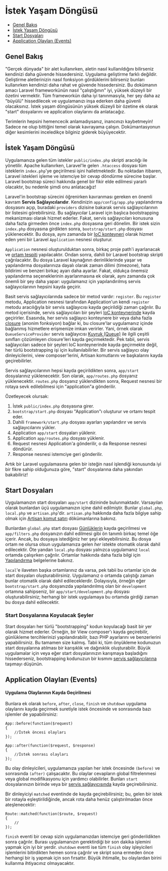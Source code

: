 # İstek Yaşam Döngüsü

- [Genel Bakış](#overview)
- [İstek Yaşam Döngüsü](#request-lifecycle)
- [Start Dosyaları](#start-files)
- [Application Olayları (Events)](#application-events)

<a name="overview"></a>
## Genel Bakış

"Gerçek dünyada" bir alet kullanırken, aletin nasıl kullanıldığını bilirseniz kendinizi daha güvende hissedersiniz. Uygulama geliştirme farklı değildir. Geliştirme aletlerinizin nasıl fonksiyon gördüklerini bilirseniz bunları kullanırken kendinizi daha rahat ve güvende hissedersiniz. Bu dokümanın amacı Laravel frameworkünün nasıl "çalıştığının" iyi, yüksek düzeyli bir özetini vermektir. Tüm frameworkün daha iyi tanınmasıyla, her şey daha az "büyülü" hissedilecek ve uygulamanızı inşa ederken daha güvenli olacaksınız. İstek yaşam döngüsünün yüksek düzeyli bir özetine ek olarak "start" dosyalarını ve application olaylarını da anlatacağız.

Terimlerin hepsini hemencecik anlamadıysanız, inancınızı kaybetmeyin! Sadece ne olup bittiğini temel olarak kavrayama çalışın. Dokümantasyonun diğer kesimlerini inceledikçe bilginiz giderek büyüyecektir.

<a name="request-lifecycle"></a>
## İstek Yaşam Döngüsü

Uygulamanıza gelen tüm istekler `public/index.php` skripti aracılığı ile yönetilir. Apache kullanırken, Laravel'le gelen `.htaccess` dosyası tüm isteklerin `index.php`'ye geçirilmesi işini halletmektedir. Bu noktadan itibaren, Laravel istekleri işleme ve istemciye bir cevap döndürme sürecine başlar. Laravel bootstrap süreci hakkında genel bir fikir elde edilmesi yararlı olacaktır, bu nedenle şimdi onu anlatacağız!

Laravel'in bootstrap sürecini öğrenirken kavranması gereken en önemli kavram **Servis Sağlayıcılarıdır**. Kendinizin `app/config/app.php` yapılandırma dosyasını açıp, buradaki `providers` dizisine bakarak servis sağlayıcılarının bir listesini görebilirsiniz. Bu sağlayıcılar Laravel için başlıca bootstrapping mekanizması olarak hizmet ederler. Fakat, servis sağlayıcıları konusuna daha fazla girmeden önce `index.php` dosyasına geri dönelim. Bir istek sizin `index.php` dosyasına girdikten sonra, `bootstrap/start.php` dosyası yüklenecektir. Bu dosya, aynı zamanda bir [IoC konteyneri](/docs/ioc) olarak hizmet eden yeni bir Laravel `Application` nesnesi oluşturur.

`Application` nesnesi oluşturulduktan sonra, birkaç proje path'i ayarlanacak ve [ortam tespiti](/docs/configuration#environment-configuration) yapılacaktır. Ondan sonra, dahili bir Laravel bootstrap skripti çağrılacaktır. Bu dosya Laravel kaynağının derinliklerinde yaşar ve yapılandırma dosyalarınıza dayalı olarak zaman dilimi (timezone), hata bildirimi ve benzeri birkaç ayarı daha ayarlar. Fakat, oldukça önemsiz yapılandırma seçeneklerinin ayarlanmasına ek olarak, aynı zamanda çok önemli bir şey daha yapar: uygulamanız için yapılandırılmış servis sağlayıcılarının hepsini kayda geçirir.

Basit servis sağlayıcılarında sadece bir metod vardır: `register`. Bu `register` metodu, Application nesnesi tarafından Application'un kendi `register` metodu aracılığıyla bir servis sağlayıcısı kayda geçirildiği zaman çağrılır. Bu metod içerisinde, servis sağlayıcıları bir şeyleri [IoC konteynerinde](/docs/ioc) kayda geçirirler. Esasında, her servis sağlayıcı konteynere bir veya daha fazla [closure](http://us3.php.net/manual/en/functions.anonymous.php) (anonim fonksiyon) bağlar ki, bu closure'lar uygulamanız içinde bağlanmış hizmetlere erişmenize imkan verirler. Yani, örnek olarak `QueueServiceProvider` servis sağlayıcısı [Kuyruk (Queue)](/docs/queues) ile ilgili çeşitli sınıfları çözümleyen closure'leri kayda geçirmektedir. Pek tabii, servis sağlayıcıları sadece bir şeyleri IoC konteynerinde kayda geçirmekte değil, her türlü bootstrapping işi için kullanılabilirler. Bir servis sağlayıcı olay dinleyicilerini, view composer'lerini, Artisan komutlarını ve başkalarını kayda geçirebilirler.

Servis sağlayıcılarının hepsi kayda geçirildikten sonra, `app/start` dosyalarınız yüklenecektir. Son olarak, `app/routes.php` dosyanız yüklenecektir. `routes.php` dosyanız yüklendikten sonra, Request nesnesi bir rotaya sevk edilebilmesi için "application"a gönderilir.

Özetleyecek olursak:

1. İstek `public/index.php` dosyasına girer.
2. `bootstrap/start.php` dosyası "Application"ı oluşturur ve ortamı tespit eder.
3. Dahili `framework/start.php` dosyası ayarları yapılandırır ve servis sağlayıcılarını yükler.
4. Application `app/start` dosyaları yüklenir.
5. Application `app/routes.php` dosyası yüklenir.
6. Request nesnesi Application'a gönderilir, o da Response nesnesi döndürür.
7. Response nesnesi istemciye geri gönderilir.

Artık bir Laravel uygulamasına gelen bir isteğin nasıl işlendiği konusunda iyi bir fikre sahip olduğunuza göre, "start" dosyalarına daha yakından bakabiliriz!

<a name="start-files"></a>
## Start Dosyaları

Uygulamanızın start dosyaları `app/start` dizininde bulunmaktadır. Varsayılan olarak bunlardan üçü uygulamanızın içine dahil edilmiştir. Bunlar `global.php`, `local.php` ve `artisan.php`'dir. `artisan.php` hakkında daha fazla bilgiye sahip olmak için [Artisan komut satırı](/docs/commands#registering-commands) dökümanlarına bakınız.

Bunlardan `global.php` start dosyası [Günlüklerin](/docs/errors) kayda geçirilmesi ve `app/filters.php` dosyanızın dahil edilmesi gibi ön tanımlı birkaç temel öğe içerir. Ancak, bu dosyaya istediğiniz her şeyi ekleyebilirsiniz. Bu dosya ortam ne olursa olsun uygulamanıza gelen _her_ istekte otomatik olarak dahil edilecektir. Öte yandan `local.php` dosyası yalnızca uygulamanız `local` ortamda çalışırken çağrılır. Ortamlar hakkında daha fazla bilgi için [Yapılandırma](/docs/configuration) belgelerine bakınız.

`local`'e ilaveten başka ortamlarınız da varsa, pek tabii bu ortamlar için de start dosyaları oluşturabilirsiniz. Uygulamanız o ortamda çalıştığı zaman bunlar otomatik olarak dahil edileceklerdir. Dolayısıyla, örneğin eğer `bootstrap/start.php` dosyanızda yapılandırılmış olan bir `development` ortamına sahipseniz, bir `app/start/development.php` dosyası oluşturabilirsiniz; herhangi bir istek uygulamaya bu ortamda girdiği zaman bu dosya dahil edilecektir.

### Start Dosyalarına Koyulacak Şeyler

Start dosyaları her türlü "bootstrapping" kodun koyulacağı basit bir yer olarak hizmet ederler. Örneğin, bir View composer'ı kayda geçirebilir, günlükleme tercihlerinizi yapılandırabilir, bazı PHP ayarlarını ve benzerlerini yapabilirsiniz. Bu tamamen size kalmış. Tabii ki, tüm önyükleme kodunuzun start dosyalarına atılması bir karışıklık ve dağınıklık oluşturabilir. Büyük uygulamalar için veya eğer start dosyalarınızın karışmaya başladığını hissederseniz, bootstrapping kodunuzun bir kısmını [servis sağlayıcılarına](/docs/ioc#service-providers) taşımayı düşünün.

<a name="application-events"></a>
## Application Olayları (Events)

#### Uygulama Olaylarının Kayda Geçirilmesi

Bunlara ek olarak `before`, `after`, `close`, `finish` ve `shutdown` uygulama olaylarını kayda geçirmek suretiyle istek öncesinde ve sonrasında bazı işlemler de yapabilirsiniz:

	App::before(function($request)
	{
		//İstek öncesi olayları
	});

	App::after(function($request, $response)
	{
		//İstek sonrası olayları
	});

Bu olay dinleyicileri, uygulamanıza yapılan her istek öncesinde `(before)` ve sonrasında `(after)` çalışacaktır. Bu olaylar cevapların global filtrelenmesi veya global modifikasyonu için yardımcı olabilirler. Bunları `start` dosyalarınızın birinde veya bir [servis sağlayıcısında](/docs/ioc#service-providers) kayda geçirebilirsiniz.

Bir dinleyiciyi `matched` eventinde de kayda geçirebilirsiniz; bu, gelen bir istek bir rotayla eşleştirildiğinde, ancak rota daha henüz çalıştırılmadan önce ateşlenecektir:

	Route::matched(function($route, $request)
	{
		//
	});

`finish` eventi bir cevap sizin uygulamanızdan istemciye geri gönderildikten sonra çağrılır. Burası uygulamanızın gerektirdiği bir son dakika işlemini yapmak için iyi bir yerdir. `shutdown` eventi ise tüm `finish` olay işleyicileri işlemlerini bitirdikten hemen sonra çağrılır ve skript sona ermeden önce herhangi bir iş yapmak için son fırsattır. Büyük ihtimalle, bu olaylardan birini kullanma ihtiyacınız olmayacaktır.